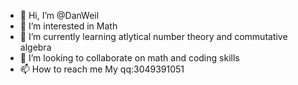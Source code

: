 - 👋 Hi, I’m @DanWeil
- 👀 I’m interested in Math 
- 🌱 I’m currently learning atlytical number theory and commutative algebra
- 💞️ I’m looking to collaborate on math and coding skills
- 📫 How to reach me My qq:3049391051

<!---
DanWeil/DanWeil is a ✨ special ✨ repository because its `README.md` (this file) appears on your GitHub profile.
You can click the Preview link to take a look at your changes.
--->
